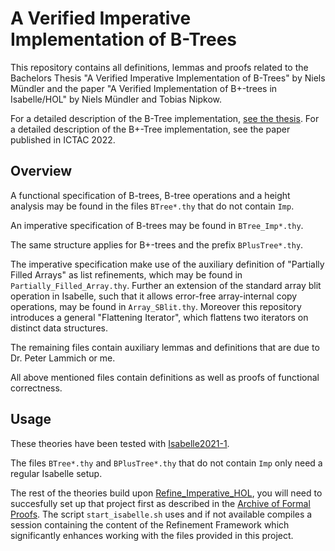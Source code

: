 # A Verified Imperative Implementation of B-Trees

This repository contains all definitions, lemmas and proofs
related to the Bachelors Thesis "A Verified Imperative Implementation of B-Trees"
by Niels Mündler and the paper "A Verified Implementation of B+-trees in Isabelle/HOL" by Niels Mündler and Tobias Nipkow.

For a detailed description of the B-Tree implementation, [see the thesis](https://github.com/nielstron/btrees-thesis).
For a detailed description of the B+-Tree implementation, see the paper published in ICTAC 2022.

## Overview

A functional specification of B-trees, B-tree operations and a
height analysis may be found in
the files `BTree*.thy` that do not contain `Imp`.

An imperative specification of B-trees may be found in `BTree_Imp*.thy`.

The same structure applies for B+-trees and the prefix `BPlusTree*.thy`.

The imperative specification make use of the auxiliary definition
of "Partially Filled Arrays" as list refinements, which may be found in `Partially_Filled_Array.thy`.
Further an extension of the standard array blit operation in Isabelle,
such that it allows error-free array-internal copy operations,
may be found in `Array_SBlit.thy`.
Moreover this repository introduces a general "Flattening Iterator", which flattens two iterators on distinct data structures.

The remaining files contain auxiliary lemmas and definitions that are due to
Dr. Peter Lammich or me. 

All above mentioned files contain definitions as well as proofs of functional correctness.


## Usage

These theories have been tested with [Isabelle2021-1](https://isabelle.in.tum.de/website-Isabelle2021/index.html).

The files `BTree*.thy` and `BPlusTree*.thy` that do not contain `Imp` only need a regular Isabelle setup.

The rest of the theories build upon [Refine_Imperative_HOL](https://www.isa-afp.org/entries/Refine_Imperative_HOL.html), you will need to succesfully set up that project first as described in the [Archive of Formal Proofs](https://www.isa-afp.org/using.html).
The script `start_isabelle.sh` uses and if not available compiles a session
containing the content of the Refinement Framework which significantly enhances
working with the files provided in this project.
